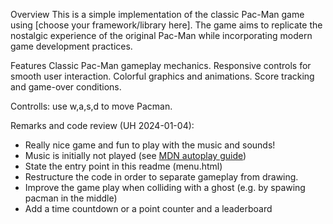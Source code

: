 Overview
This is a simple implementation of the classic Pac-Man game using [choose your framework/library here]. The game aims to replicate the nostalgic experience of the original Pac-Man while incorporating modern game development practices.

Features
Classic Pac-Man gameplay mechanics.
Responsive controls for smooth user interaction.
Colorful graphics and animations.
Score tracking and game-over conditions.

Controlls:
use w,a,s,d to move Pacman.

Remarks and code review (UH 2024-01-04):
- Really nice game and fun to play with the music and sounds!
- Music is initially not played (see [MDN autoplay guide](https://developer.mozilla.org/en-US/docs/Web/Media/Autoplay_guide))
- State the entry point in this readme (menu.html)
- Restructure the code in order to separate gameplay from drawing.
- Improve the game play when colliding with a ghost (e.g. by spawing pacman in the middle)
- Add a time countdown or a point counter and a leaderboard 
